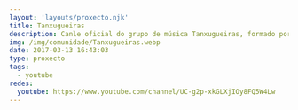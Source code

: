 ```yaml
---
layout: 'layouts/proxecto.njk'
title: Tanxugueiras
description: Canle oficial do grupo de música Tanxugueiras, formado por Olaia e Sabela Maneiro e Aida Tarrío.
img: /img/comunidade/Tanxugueiras.webp
date: 2017-03-13 16:43:03
type: proxecto
tags:
  - youtube
redes:
  youtube: https://www.youtube.com/channel/UC-g2p-xkGLXjIOy8FQ5W4Lw
---
```

